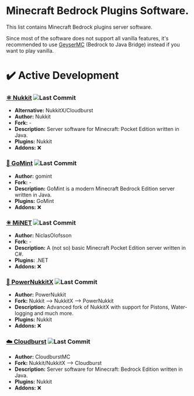# Minecraft Bedrock Plugins Software.
This list contains Minecraft Bedrock plugins server software.

Since most of the software does not support all vanilla features, it's recommended to use [GeyserMC](/OTHERS.md#-geysermc) (Bedrock to Java Bridge) instead if you want to play vanilla.

# ✔️ Active Development
### [⚛️ Nukkit](https://github.com/Nukkit/Nukkit) ![Last Commit](https://img.shields.io/github/last-commit/Nukkit/Nukkit?style=flat-square)
- **Alternative:** NukkitX/Cloudburst
- **Author:** Nukkit
- **Fork:** -
- **Description:** Server software for Minecraft: Pocket Edition written in Java.
- **Plugins:** Nukkit
- **Addons:** ❌

### [🍃 GoMint](https://github.com/gomint/gomint) ![Last Commit](https://img.shields.io/github/last-commit/gomint/gomint?style=flat-square)
- **Author:** gomint
- **Fork:** -
- **Description:** GoMint is a modern Minecraft Bedrock Edition server written in Java.
- **Plugins:** GoMint
- **Addons:** ❌

### [✳ MiNET](https://github.com/NiclasOlofsson/MiNET) ![Last Commit](https://img.shields.io/github/last-commit/NiclasOlofsson/MiNET?style=flat-square)
- **Author:** NiclasOlofsson
- **Fork:** -
- **Description:** A (not so) basic Minecraft Pocket Edition server written in C#.
- **Plugins:** .NET
- **Addons:** ❌

### [🔴 PowerNukkitX](https://powernukkitx.org/) ![Last Commit](https://img.shields.io/github/last-commit/PowerNukkitX/PowerNukkitX?style=flat-square)
- **Author:** PowerNukkit
- **Fork:** Nukkit --> NukkitX --> PowerNukkit
- **Description:** Advanced fork of NukkitX with support for Pistons, Water-logging and much more.
- **Plugins:** Nukkit
- **Addons:** ❌

### [☁️ Cloudburst](https://github.com/CloudburstMC/Server) ![Last Commit](https://img.shields.io/github/last-commit/CloudburstMC/Server?style=flat-square)
- **Author:** CloudburstMC
- **Fork:** Nukkit/NukkitX --> Cloudburst
- **Description:** Server software for Minecraft: Bedrock Edition written in Java.
- **Plugins:** Nukkit
- **Addons:** ❌

